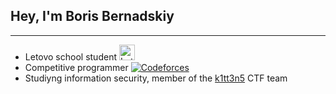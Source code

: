 ## Hey, I'm Boris Bernadskiy

---

* Letovo school student [<img src="https://letovo.ru/favicon.svg" alt="Letovo" width=25 height=25>](https://letovo.ru/)
* Competitive programmer [<img src="https://codeforces.com/favicon.ico" alt="Codeforces">](https://codeforces.com/profile/Boris_Ber)
* Studiyng information security, member of the [k1tt3n5](https://github.com/k1tt3n5-team) CTF team
